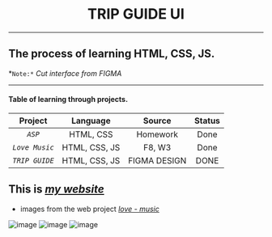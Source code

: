 <h1 align="center"> TRIP GUIDE UI </h1>

---

## The process of learning HTML, CSS, JS.

*`Note:*` *Cut interface from FIGMA*

---

#### Table of learning through projects.

| Project        | Language      | Source       | Status |
|:--------------:|:-------------:|:------------:|:------:|
| _`ASP`_        | HTML, CSS     | Homework     | Done   |
| _`Love Music`_ | HTML, CSS, JS | F8, W3       | Done   |
| _`TRIP GUIDE`_ | HTML, CSS, JS | FIGMA DESIGN | DONE   |

## This is [_my website_](https://tqtuan99.github.io/TripGuide/)

* images from the web project [*love - music*]([Document](https://tqtuan99.github.io/TripGuide/))

<img title="" src="https://user-images.githubusercontent.com/55221561/155666712-eec2f1d1-0bc3-4254-ab71-3c59586365c8.png" alt="image" data-align="center">

<img src="https://user-images.githubusercontent.com/55221561/155667361-8578a1eb-7fc8-40b5-949f-5409f4543919.png" title="" alt="image" data-align="center">

<img src="https://user-images.githubusercontent.com/55221561/155667262-a2d376f5-ae25-4e81-92e8-8f9cedb558c8.png" title="" alt="image" data-align="center">
